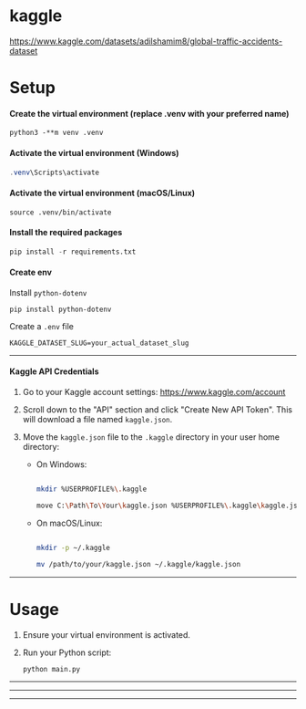 # kaggle

https://www.kaggle.com/datasets/adilshamim8/global-traffic-accidents-dataset

# Setup

#### Create the virtual environment (replace .venv with your preferred name)

```
python3 -**m venv .venv
```

#### **Activate the virtual environment (Windows)**

```powershell
.venv\Scripts\activate
```

#### Activate the virtual environment (macOS/Linux)

```
source .venv/bin/activate
```

#### Install the required packages	

```python
pip install -r requirements.txt
```

#### Create env

Install `python-dotenv`

`pip install python-dotenv`

Create a `.env` file

`KAGGLE_DATASET_SLUG=your_actual_dataset_slug`

---

#### Kaggle API Credentials

1. Go to your Kaggle account settings: https://www.kaggle.com/account
2. Scroll down to the "API" section and click "Create New API Token". This will download a file named `kaggle.json`.
3. Move the `kaggle.json` file to the `.kaggle` directory in your user home directory:

   - On Windows:

     ```sh

     mkdir %USERPROFILE%\.kaggle

     move C:\Path\To\Your\kaggle.json %USERPROFILE%\.kaggle\kaggle.json

     ```
   - On macOS/Linux:

     ```sh

     mkdir -p ~/.kaggle

     mv /path/to/your/kaggle.json ~/.kaggle/kaggle.json

     ```

---

# Usage

1. Ensure your virtual environment is activated.
2. Run your Python script:

   ```sh
   python main.py

   ```

---

---

---
